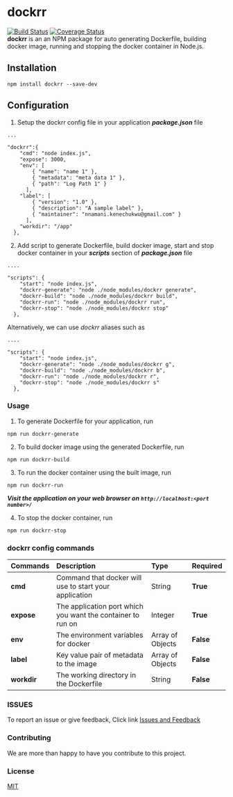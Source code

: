# dockrr

[![Build Status](https://travis-ci.org/Kenec/dockrr.svg?branch=develop)](https://travis-ci.org/Kenec/dockrr)
[![Coverage Status](https://coveralls.io/repos/github/Kenec/dockrr/badge.svg?branch=master)](https://coveralls.io/github/Kenec/dockrr?branch=master)
<br>
**dockrr** is an an NPM package for auto generating Dockerfile, building docker image, running and stopping the docker container in Node.js. 

## Installation
```
npm install dockrr --save-dev
```

## Configuration
1. Setup the dockrr config file in your application ***package.json*** file
```
...

"dockrr":{
    "cmd": "node index.js",
    "expose": 3000,
    "env": [
        { "name": "name 1" },
        { "metadata": "meta data 1" },
        { "path": "Log Path 1" }
      ],
    "label": [
        { "version": "1.0" }, 
        { "description": "A sample label" },
        { "maintainer": "nnamani.kenechukwu@gmail.com" }
      ],
    "workdir": "/app"
  },
```

2. Add script to generate Dockerfile, build docker image, start and stop docker container in your ***scripts*** section of ***package.json*** file
```
....

"scripts": {
    "start": "node index.js",
    "dockrr-generate": "node ./node_modules/dockrr generate",
    "dockrr-build": "node ./node_modules/dockrr build",
    "dockrr-run": "node ./node_modules/dockrr run",
    "dockrr-stop": "node ./node_modules/dockrr stop"
  },
```

Alternatively, we can use *dockrr* aliases such as
```
....

"scripts": {
    "start": "node index.js",
    "dockrr-generate": "node ./node_modules/dockrr g",
    "dockrr-build": "node ./node_modules/dockrr b",
    "dockrr-run": "node ./node_modules/dockrr r",
    "dockrr-stop": "node ./node_modules/dockrr s"
  },
```

### Usage
1. To generate Dockerfile for your application, run
```
npm run dockrr-generate
```

2. To build docker image using the generated Dockerfile, run
```
npm run dockrr-build
```

3. To run the docker container using the built image, run
```
npm run dockrr-run
```
***Visit the application on your web browser on `http://localhost:<port number>/`***

4. To stop the docker container, run
```
npm run dockrr-stop
```

### dockrr config commands
| Commands      | Description                                                       | Type                | Required  |
| ------------- |:------------------------------------------------------------------|:--------------------| :---------|
| **cmd**       | Command that docker will use to start your application            | String              | **True**  |
| **expose**    | The application port which you want the container to run on       | Integer             | **True**  |
| **env**       | The environment variables for docker                              | Array of Objects    | **False** |
| **label**     | Key value pair of metadata to the image                           | Array of Objects    | **False** |
| **workdir**   | The working directory in the Dockerfile                           | String              | **False** |


### ISSUES
To report an issue or give feedback, Click link
[Issues and Feedback](https://github.com/Kenec/dockrr/issues)

### Contributing
We are more than happy to have you contribute to this project.

### License
[MIT](https://github.com/Kenec/dockrr/blob/master/LICENSE)
